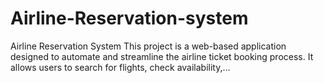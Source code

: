 # Airline-Reservation-system
Airline Reservation System This project is a web-based application designed to automate and streamline the airline ticket booking process. It allows users to search for flights, check availability,…
